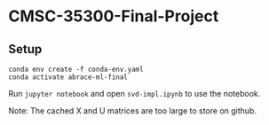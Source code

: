 # CMSC-35300-Final-Project

## Setup
```
conda env create -f conda-env.yaml
conda activate abrace-ml-final
```

Run `jupyter notebook` and open `svd-impl.ipynb` to use the notebook.

Note: The cached X and U matrices are too large to store on github.
